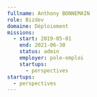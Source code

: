 ```yaml
---
fullname: Anthony BONNEMAIN
role: Bizdev
domaine: Déploiement
missions:
  - start: 2019-05-01
    end: 2021-06-30
    status: admin
    employer: pole-emploi
    startups:
      - perspectives
startups:
  - perspectives
---
```

